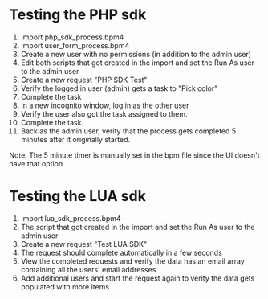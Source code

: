 # Testing the PHP sdk

1. Import php_sdk_process.bpm4
1. Import user_form_process.bpm4
1. Create a new user with no permissions (in addition to the admin user)
1. Edit both scripts that got created in the import and set the Run As user to the admin user
1. Create a new request "PHP SDK Test"
1. Verify the logged in user (admin) gets a task to "Pick color"
1. Complete the task
1. In a new incognito window, log in as the other user
1. Verify the user also got the task assigned to them.
1. Complete the task.
1. Back as the admin user, verity that the process gets completed 5 minutes after it originally started.

Note: The 5 minute timer is manually set in the bpm file since the UI doesn't have that option

# Testing the LUA sdk

1. Import lua_sdk_process.bpm4
1. The script that got created in the import and set the Run As user to the admin user
1. Create a new request "Test LUA SDK"
1. The request should complete automatically in a few seconds
1. View the completed requests and verify the data has an email array containing all the users' email addresses
1. Add additional users and start the request again to verity the data gets populated with more items